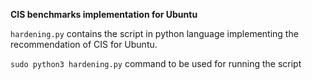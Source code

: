 **CIS benchmarks implementation for Ubuntu**

```hardening.py``` contains the script in python language implementing the recommendation of CIS for Ubuntu.

```sudo python3 hardening.py``` command to be used for running the script
